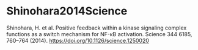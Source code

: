 # Shinohara2014Science
Shinohara, H. et al. Positive feedback within a kinase signaling complex functions as a switch mechanism for NF-κB activation. Science 344 6185, 760–764 (2014). https://doi.org/10.1126/science.1250020

